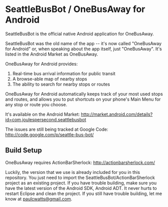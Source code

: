 # SeattleBusBot / OneBusAway for Android

SeattleBusBot is the official native Android application for OneBusAway.

SeattleBusBot was the old name of the app -- it's now called "OneBusAway for Android" or, when speaking about the app itself, just "OneBusAway". It's listed in the Android Market as OneBusAway.

OneBusAway for Android provides:

1. Real-time bus arrival information for public transit
2. A browse-able map of nearby stops
3. The ability to search for nearby stops or routes

OneBusAway for Android automatically keeps track of your most used stops and routes, and allows you to put shortcuts on your phone's Main Menu for any stop or route you choose.

It's available on the Android Market: http://market.android.com/details?id=com.joulespersecond.seattlebusbot

The issues are still being tracked at Google Code: http://code.google.com/p/seattle-bus-bot/

## Build Setup

OneBusAway requires ActionBarSherlock: http://actionbarsherlock.com/

Luckily, the version that we use is already included for you in this repository. You just need to
import the SeattleBusBot/ActionBarSherlock project as an existing project. If you have trouble 
building, make sure you have the latest version of the Android SDK, Android ADT. It never hurts to
restart Eclipse and clean the project. If you still have trouble building, 
let me know at paulcwatts@gmail.com.

